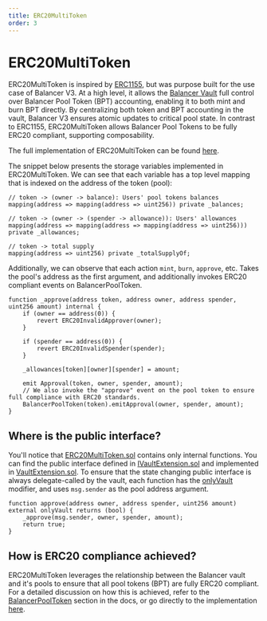 ```yaml
---
title: ERC20MultiToken
order: 3
---
```


# ERC20MultiToken

ERC20MultiToken is inspired by [ERC1155](https://docs.openzeppelin.com/contracts/3.x/erc1155), but was purpose built for the use case of Balancer V3.
At a high level, it allows the [Balancer Vault](/concepts/vault) full control over Balancer Pool Token (BPT) accounting, enabling it to both mint and burn BPT directly.
By centralizing both token and BPT accounting in the vault, Balancer V3 ensures atomic updates to critical pool state. In contrast to ERC1155, ERC20MultiToken allows
Balancer Pool Tokens to be fully ERC20 compliant, supporting composability.

The full implementation of ERC20MultiToken can be found [here](https://github.com/balancer/balancer-v3-monorepo/blob/main/pkg/vault/contracts/token/ERC20MultiToken.sol).

The snippet below presents the storage variables implemented in ERC20MultiToken. We can see that each variable has a top level mapping that is indexed on the address of the token (pool):
```solidity
// token -> (owner -> balance): Users' pool tokens balances
mapping(address => mapping(address => uint256)) private _balances;

// token -> (owner -> (spender -> allowance)): Users' allowances
mapping(address => mapping(address => mapping(address => uint256))) private _allowances;

// token -> total supply
mapping(address => uint256) private _totalSupplyOf;
```

Additionally, we can observe that each action `mint`, `burn`, `approve`, etc. Takes the pool's address as the first argument, and additionally invokes ERC20 compliant events on BalancerPoolToken.
```solidity
function _approve(address token, address owner, address spender, uint256 amount) internal {
    if (owner == address(0)) {
        revert ERC20InvalidApprover(owner);
    }
    
    if (spender == address(0)) {
        revert ERC20InvalidSpender(spender);
    }
    
    _allowances[token][owner][spender] = amount;
    
    emit Approval(token, owner, spender, amount);
    // We also invoke the "approve" event on the pool token to ensure full compliance with ERC20 standards.
    BalancerPoolToken(token).emitApproval(owner, spender, amount);
}
```

## Where is the public interface?

You'll notice that [ERC20MultiToken.sol](https://github.com/balancer/balancer-v3-monorepo/blob/main/pkg/vault/contracts/token/ERC20MultiToken.sol) contains only internal functions.
You can find the public interface defined in [IVaultExtension.sol](https://github.com/balancer/balancer-v3-monorepo/blob/main/pkg/interfaces/contracts/vault/IVaultExtension.sol#L208-L271) and implemented in [VaultExtension.sol](https://github.com/balancer/balancer-v3-monorepo/blob/main/pkg/vault/contracts/VaultExtension.sol#L421-L457).
To ensure that the state changing public interface is always delegate-called by the vault, each function has the [onlyVault](https://github.com/balancer/balancer-v3-monorepo/blob/main/pkg/vault/contracts/VaultExtension.sol#L51-L55) modifier, and uses `msg.sender` as the pool address argument.

```solidity
function approve(address owner, address spender, uint256 amount) external onlyVault returns (bool) {
    _approve(msg.sender, owner, spender, amount);
    return true;
}
```

## How is ERC20 compliance achieved?

ERC20MultiToken leverages the relationship between the Balancer vault and it's pools to ensure that all pool tokens (BPT) are fully ERC20 compliant.
For a detailed discussion on how this is achieved, refer to the [BalancerPoolToken](/concepts/pools/Balancer-Pool-Token.html) section in the docs, or go directly to the
implementation [here](https://github.com/balancer/balancer-v3-monorepo/blob/main/pkg/vault/contracts/BalancerPoolToken.sol).
